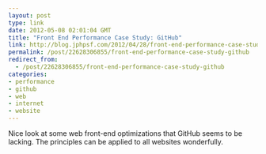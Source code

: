 ```yaml
---
layout: post
type: link
date: 2012-05-08 02:01:04 GMT
title: "Front End Performance Case Study: GitHub"
link: http://blog.jphpsf.com/2012/04/28/front-end-performance-case-study-github/
permalink: /post/22628306855/front-end-performance-case-study-github
redirect_from: 
  - /post/22628306855/front-end-performance-case-study-github
categories:
- performance
- github
- web
- internet
- website
---
```

<p>Nice look at some web front-end optimizations that GitHub seems to be lacking. The principles can be applied to all websites wonderfully.</p>
